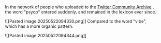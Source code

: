 In the network of people who uploaded to the [Twitter Community Archive](https://www.community-archive.org/) , the word "psyop" entered suddenly, and remained in the lexicon ever since.

![[Pasted image 20250522094330.png]]
Compared to the word "vibe", which has a more organic pattern. 

![[Pasted image 20250522094344.png]]